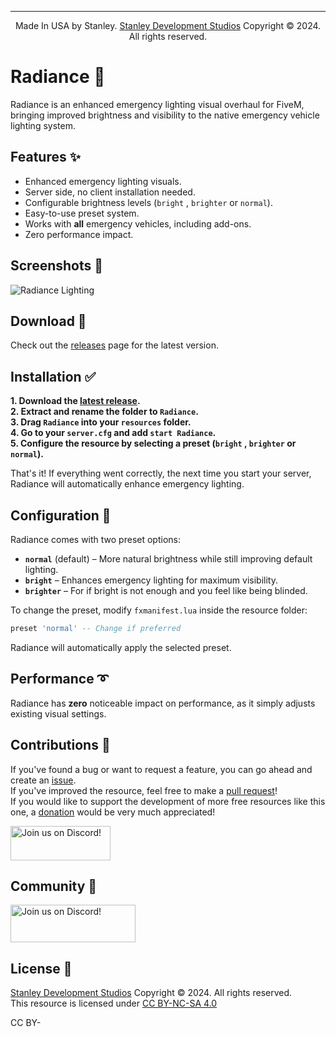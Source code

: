 ***  
<p align="center">Made In USA by Stanley. <a href="https://discord.com/invite/uCKZJed3Gq">Stanley Development Studios</a> Copyright © 2024. All rights reserved.</p>

# Radiance 🚨 
Radiance is an enhanced emergency lighting visual overhaul for FiveM, bringing improved brightness and visibility to the native emergency vehicle lighting system.

## Features ✨  
- Enhanced emergency lighting visuals.
- Server side, no client installation needed.
- Configurable brightness levels (`bright` , `brighter` or `normal`).  
- Easy-to-use preset system.  
- Works with **all** emergency vehicles, including add-ons.  
- Zero performance impact.  

## Screenshots 📸  
![Radiance Lighting](https://s3-screenshots.int-cdn.lcpdfrusercontent.com/monthly_2022_04/radiance_v_cover_2.jpg.01d57ad94601cb97f30d3ee284506b77.jpg)

## Download 🔽  
Check out the [releases](https://github.com/GlueGunStanley/Radiance/releases) page for the latest version.

## Installation ✅  
**1. Download the [latest release](https://github.com/GlueGunStanley/Radiance/releases).**  
**2. Extract and rename the folder to `Radiance`.**  
**3. Drag `Radiance` into your `resources` folder.**  
**4. Go to your `server.cfg` and add `start Radiance`.**  
**5. Configure the resource by selecting a preset (`bright` , `brighter` or `normal`).**  

That's it! If everything went correctly, the next time you start your server, Radiance will automatically enhance emergency lighting.

## Configuration 🔧  
Radiance comes with two preset options: 
- **`normal`** (default) – More natural brightness while still improving default lighting.  
- **`bright`** – Enhances emergency lighting for maximum visibility.  
- **`brighter`** – For if bright is not enough and you feel like being blinded.  

To change the preset, modify `fxmanifest.lua` inside the resource folder:  
```lua
preset 'normal' -- Change if preferred
```
Radiance will automatically apply the selected preset.

## Performance ➰  
Radiance has **zero** noticeable impact on performance, as it simply adjusts existing visual settings.

## Contributions 💜  
If you've found a bug or want to request a feature, you can go ahead and create an [issue](https://github.com/GlueGunStanley/Radiance/issues).  
If you've improved the resource, feel free to make a [pull request](https://github.com/GlueGunStanley/Radiance/pulls)!  
If you would like to support the development of more free resources like this one, a [donation](https://www.paypal.com/donate/?hosted_button_id=7YHMMWJF7CPSU) would be very much appreciated!  

<a href="https://www.paypal.com/donate/?hosted_button_id=7YHMMWJF7CPSU">
    <img src="https://i.imgur.com/GjlYV1a.png" width="160" height="55" alt="Join us on Discord!">
</a>

## Community 🤠  
<a href="https://discord.com/invite/uCKZJed3Gq">
    <img src="https://i.imgur.com/bvJDr0Q.png" width="200" height="60" alt="Join us on Discord!">
</a>

## License 📄  
[Stanley Development Studios](https://discord.com/invite/uCKZJed3Gq) Copyright © 2024. All rights reserved.  
This resource is licensed under [CC BY-NC-SA 4.0](https://creativecommons.org/licenses/by-nc-sa/4.0/legalcode.en)  

<a href="https://creativecommons.org/licenses/by-nc-sa/4.0/legalcode.en">
    <img src="https://mirrors.creativecommons.org/presskit/buttons/88x31/png/by-nc-sa.png" width="50.6" height="17.8" alt="CC BY-NC-SA 4.0">
</a>
